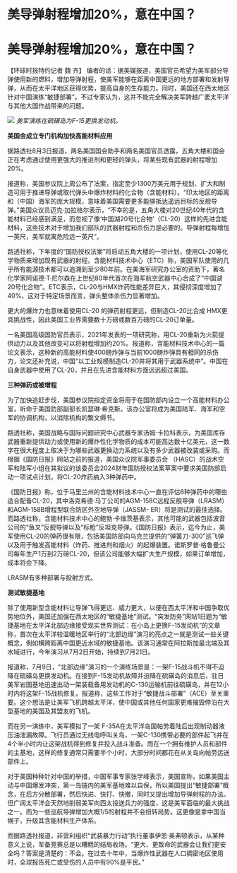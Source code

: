 # 美导弹射程增加20%，意在中国？

# 美导弹射程增加20%，意在中国？

【环球时报特约记者 魏 齐】
编者的话：据美媒报道，美国官员希望为美军部分导弹使用新的燃料，增加导弹射程，使美军能够在距离中国更远的地方部署和发射导弹，从而在太平洋地区获得优势，提高自身的生存能力。同时，美国还在西太地区针对中国演练“敏捷部署”。不过专家认为，这并不能完全解决美军跨越广袤太平洋与其他大国作战带来的问题。

![](https://inews.gtimg.com/om_bt/OgzxkYzufc7hEeIMnCDYrafFh6Yj_F_syOWRcW3HETTVEAA/1000)
_美军演练在硫磺岛为F-15更换发动机。_

**美国会成立专门机构加快高能材料应用**

据路透社8月3日报道，两名美国国会助手和两名美国官员透露，五角大楼和国会正在考虑通过使用更强大的推进剂和更轻的弹头，将某些现有武器的射程增加20%。

报道称，美国参议院上周公布了法案，指定至少1300万美元用于规划、扩大和制造可用于推进导弹或取代弹头中爆炸材料的化合物（含能材料）。“印太地区的距离和（中国）海军的庞大规模，意味着美国需要更多能够抵达遥远目标的反舰导弹。”美国众议员迈克·加拉格尔表示，“不幸的是，五角大楼对20世纪40年代的含能材料已经感到满足，而忽视了像‘中国湖20号化合物’（CL-20）这样的先进含能材料，这些技术对于增加我们部队的武器射程和杀伤力是必要的。导弹射程每增加一英尺，美军就离危险远一英尺”。

路透社称，下年度的“国防授权法案”将启动五角大楼的一项计划，使用CL-20等化学物质来增加现有武器的射程。含能材料技术中心（ETC）称，美国军队使用的几乎所有能源技术都可以追溯到至少80年前。在美海军研究办公室的资助下，著名化学家阿诺德·T·尼尔森在上世纪80年代首次在海军航空武器中心合成了“中国湖20号化合物”。ETC表示，CL-20与HMX炸药性能差异巨大，其侵彻深度增加了40%，这对于特定场景而言，弹头整体杀伤力显著增加。

更大的爆炸力也意味着使用CL-20 的弹药射程更远，但制造CL-20比合成 HMX更具挑战性，因此美国工业界需要数十万磅或数百万磅的CL-20订单量。

一名美国高级国防官员表示，2021年发表的一项研究称，用CL-20重新为火箭提供动力以及其他改变可以将射程增加约20%。报道称，含能材料技术中心的一篇论文表示，这种新的高能材料使400磅炸弹与当前1000磅炸弹具有相同的杀伤力，论文还补充说，中国“以工业规模制造CL-20并将其用于武器系统中”。中国在自身武器中使用了CL-20，并且在先进含能材料方面远远超过美国。

**三种弹药或被增程**

为了加快追赶步伐，美国参议院指定资金将用于在国防部内设立一个高能材料办公室，听命于美国防部副部长凯瑟琳·希克斯。该办公室将成为美国陆军、海军和空军的协调机构，以消除机构的繁文缛节。

路透社称，美国战略与国际问题研究中心武器专家汤姆·卡拉科表示，为美国库存武器重新提供动力或使用新的爆炸性化学物质的成本可能高达数十亿美元，这一数字在很大程度上取决于为哪些武器更换动力系统以及有多少武器被改装或采购。而根据《国防日报》网站之前的报道，美国众议院军事委员会
（HASC）的战术空军和陆军小组在其拟议的该委员会2024财年国防授权法案草案中要求美国防部启动一项试点计划，将CL-20炸药纳入3种弹药中。

《国防日报》称，位于马里兰州的含能材料技术中心一直在评估6种弹药中的哪些适合配备CL-20，其中洛克希德·马丁公司的AGM-158C远程反舰导弹（LRASM）和AGM-158B增程型联合防区外空地导弹（JASSM-
ER）将是测试的最佳选择。而路透社称，含能材料技术中心的鲍勃·卡维茨基表示，其他可能的武器包括波音公司的“鱼叉”反舰导弹以及“标枪”反坦克导弹。《国防日报》表示，迄今为止，美军使用CL-20的弹药很有限，包括美国防部向乌克兰提供的“弹簧刀-300”巡飞弹以及用于触发高能材料（炸药、推进剂和烟火）的起爆装置。诺斯罗普·格鲁曼公司每年生产1万到2万磅CL-20，但该公司能够大幅扩大生产规模，如果订单增加，成本将会下降。

LRASM有多种部署与投射方式。

**测试敏捷基地**

除了使用新型含能材料让导弹飞得更远、威力更大，以便在西太平洋和中国争取优势地位外，美国还加强在西太地区的“敏捷基地”测试。“突发防务”网站1日题为“敏捷基地在太平洋北部边缘接受现实世界测试：在小岛上更换F-15发动机”的文章称，首次在太平洋较温暖地区举行的“北部边缘”演习的亮点之一就是测试一些关键概念，例如横跨距离中国更近水域的敏捷基地。该演习通常在阿拉斯加最北端及其水域进行，今年演习从7月2日开始，持续到7月21日。

报道称，7月9日，“北部边缘”演习的一个演练场景是：一架F-15战斗机不得不迫降在硫磺岛更换发动机。在接到F-15发动机故障并迫降在硫磺岛的消息后，驻日美军岩国基地迅速出动一架装载备用发动机的C-130运输机前往硫磺岛，并在12小时内将这架F-15战机修复。报道称，这些工作对于“敏捷战斗部署”（ACE）至关重要。这个想法是让美军飞机跨越太平洋，使中国或其他任何国家更难摧毁停泊在大型基地的美国及其盟友的飞机。

而在另一演练中，美军模拟了一架
F-35A在太平洋岛国帕劳着陆后出现制动器液压油泄漏故障。飞行员通过无线电呼叫关岛，一架C-130携带必要的部件起飞并在4个半小时内让这架战机得到修复并投入战斗准备。而在一个拥有维护人员和部件的主基地，这样的修复通常只需要半个小时，大部分时间都花在从关岛向帕劳运送部件上。

对于美国种种针对中国的举措，中国军事专家张学峰表示，美国宣称，如果美国主动与中国爆发冲突，第一岛链内的美军基地难以自保，所以美国提出“敏捷部署”概念，在后方分散部署，然后快进、快打、快撤，同时又提出增加导弹射程的办法。但广阔太平洋会天然地削弱美军向西太投送兵力的强度，这是美军面临的最大挑战之一。而为一些巡航导弹增加大概1/5的射程并不会扭转局势。这更像是拿中国当幌子，升级其含能材料生产体系。

而据路透社报道，非营利组织“武装暴力行动”执行董事伊恩·奥弗顿表示，从某种意义上说，军备竞赛总是以糟糕的结局收场。“更大、更致命的武器会让我们更安全吗？答案是清楚的：不会。在过去十年中，当爆炸性武器在人口稠密地区使用时，全球报告死亡或受伤的人员中有90%是平民。”

